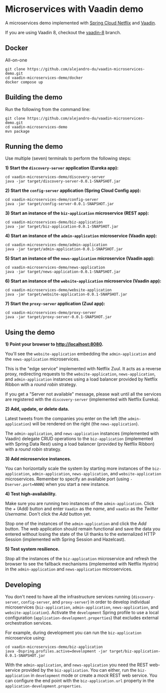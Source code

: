 # Microservices with Vaadin demo

A microservices demo implemented with [Spring Cloud Netflix](http://cloud.spring.io/spring-cloud-netflix/) and [Vaadin](https://vaadin.com).

If you are using Vaadin 8, checkout the [vaadin-8](https://github.com/alejandro-du/vaadin-microservices-demo/tree/vaadin-8) branch. 

## Docker
All-on-one
```
git clone https://github.com/alejandro-du/vaadin-microservices-demo.git
cd vaadin-microservices-demo/docker
docker compose up
```

## Building the demo

Run the following from the command line:
```
git clone https://github.com/alejandro-du/vaadin-microservices-demo.git
cd vaadin-microservices-demo
mvn package
```

## Running the demo

Use multiple (seven) terminals to perform the following steps:

**1) Start the `discovery-server` application (Eureka app):**
```
cd vaadin-microservices-demo/discovery-server
java -jar target/discovery-server-0.0.1-SNAPSHOT.jar
```

**2) Start the `config-server` application (Spring Cloud Config app):**
```
cd vaadin-microservices-demo/config-server
java -jar target/config-server-0.0.1-SNAPSHOT.jar
```

**3) Start an instance of the `biz-application` microservice (REST app):**
```
cd vaadin-microservices-demo/biz-application
java -jar target/biz-application-0.0.1-SNAPSHOT.jar
```

**4) Start an instance of the `admin-application` microservice (Vaadin app):**
```
cd vaadin-microservices-demo/admin-application
java -jar target/admin-application-0.0.1-SNAPSHOT.jar
```

**5) Start an instance of the `news-application` microservice (Vaadin app):**
```
cd vaadin-microservices-demo/news-application
java -jar target/news-application-0.0.1-SNAPSHOT.jar
```

**6) Start an instance of the `website-application` microservice (Vaadin app):**
```
cd vaadin-microservices-demo/website-application
java -jar target/website-application-0.0.1-SNAPSHOT.jar
```

**7) Start the `proxy-server` application (Zuul app):**
```
cd vaadin-microservices-demo/proxy-server
java -jar target/proxy-server-0.0.1-SNAPSHOT.jar
```

## Using the demo

**1) Point your browser to <http://localhost:8080>.**

You'll see the `website-application` embedding the `admin-application` and the `news-application` microservices.

This is the "edge service" implemented with Netflix Zuul. It acts as a reverse proxy, redirecting requests to the `website-application`, `news-application`, and `admin-application` instances using a load balancer provided by Netflix Ribbon with a _round robin_ strategy.

If you get a "Server not available" message, please wait until all the services are registered with the `discovery-server` (implemented with Netflix Eureka).

**2) Add, update, or delete data.**

Latest tweets from the companies you enter on the left (the `admin-application`) will be rendered on the right (the `news-application`).

The `admin-application`, and `news-application` instances (implemented with Vaadin) delegate CRUD operations to the `biz-application` (implemented with Spring Data Rest) using a load balancer (provided by Netflix Ribbon) with a _round robin_ strategy.

**3) Add microservice instances.**

You can horizontally scale the system by starting more instances of the `biz-application`, `admin-application`, `news-application`, and `website-application` microservices. Remember to specify an available port (using `-Dserver.port=NNNN`) when you start a new instance.

**4) Test high-availability.**

Make sure you are running two instances of the `admin-application`. Click the _+_ (Add) button and enter `Vaadin`
as the _name_, and `vaadin` as the _Twitter Username_. Don't click the _Add_ button yet.

Stop one of the instances of the `admin-application` and click the _Add_ button. The web application should remain functional and save the data you entered without losing the state of the UI thanks to the externalized HTTP Session (implemented with Spring Session and Hazelcast).

**5) Test system resilience.**

Stop all the instances of the `biz-application` microservice and refresh the browser to see the fallback mechanisms (implemented with Netflix Hystrix) in the `admin-application` and `news-application` microservices.

## Developing

You don't need to have all the infrastructure services running (`discovery-server`, `config-server`, and `proxy-server`) in order to develop individual microservices (`biz-application`, `admin-application`, `news-application`, and `website-application`). Activate the `development` Spring profile to use a local configuration (`application-development.properties`) that excludes external orchestration services.

For example, during development you can run the `biz-application` microservice using:

```
cd vaadin-microservices-demo/biz-application
java -Dspring.profiles.active=development -jar target/biz-application-0.0.1-SNAPSHOT.jar
```

With the `admin-application`, and `news-application` you need the REST web-service provided by the `biz-application`. You can either, run the `biz-application` in `development` mode or create a _mock_ REST web service. You can configure the end point with the `biz-application.url` property in the `application-development.properties`.
